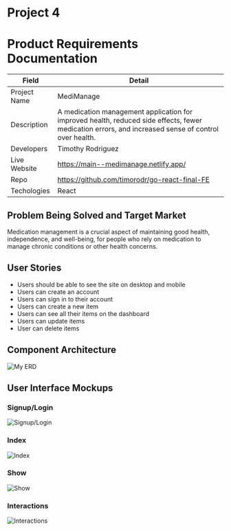 # Project 4

# Product Requirements Documentation
| Field | Detail |
|-------|--------|
| Project Name | MediManage |
| Description | A medication management application for improved health, reduced side effects, fewer medication errors, and increased sense of control over health. |
| Developers | Timothy Rodriguez |
| Live Website | https://main--medimanage.netlify.app/ |
| Repo | https://github.com/timorodr/go-react-final-FE|
| Techologies | React |

## Problem Being Solved and Target Market

Medication management is a crucial aspect of maintaining good health, independence, and well-being, for people who rely on medication to manage chronic conditions or other health concerns.

## User Stories


- Users should be able to see the site on desktop and mobile
- Users can create an account
- Users can sign in to their account
- Users can create a new item
- Users can see all their items on the dashboard
- Users can update items
- User can delete items

## Component Architecture

![My ERD](https://i.imgur.com/UzR7gby.png)

## User Interface Mockups

### Signup/Login
![Signup/Login](https://i.imgur.com/uzbus4W.png)


### Index
![Index](https://i.imgur.com/nVtJuHS.png)

### Show
![Show](https://i.imgur.com/KRuwZ3f.png)

### Interactions
![Interactions](https://i.imgur.com/dZQ4eRw.png)
